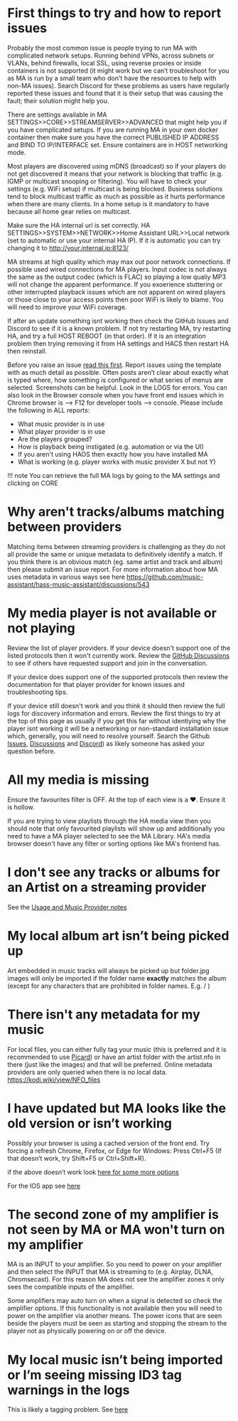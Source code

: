 # First things to try and how to report issues

Probably the most common issue is people trying to run MA with complicated network setups. Running behind VPNs, across subnets or VLANs, behind firewalls, local SSL, using reverse proxies or inside containers is not supported (it might work but we can’t troubleshoot for you as MA is run by a small team who don't have the resources to help with non-MA issues). Search Discord for these problems as users have regularly reported these issues and found that it is their setup that was causing the fault; their solution might help you.

There are settings available in MA SETTINGS>>CORE>>STREAMSERVER>>ADVANCED that might help you if you have complicated setups. If you are running MA in your own docker container then make sure you have the correct  PUBLISHED IP ADDRESS and BIND TO IP/INTERFACE set. Ensure containers are in HOST networking mode.

Most players are discovered using mDNS (broadcast) so if your players do not get discovered it means that your network is blocking that traffic (e.g. IGMP or multicast snooping or filtering). You will have to check your settings (e.g. WiFi setup) if multicast is being blocked. Business solutions tend to block multicast traffic as much as possible as it hurts performance when there are many clients. In a home setup is it mandatory to have because all home gear relies on multicast.

Make sure the HA internal url is set correctly. HA SETTINGS>>SYSTEM>>NETWORK>>Home Assistant URL>>Local network (set to automatic or use your internal HA IP). If it is automatic you can try changing it to http://your.internal.ip:8123/

MA streams at high quality which may max out poor network connections. If possible used wired connections for MA players. Input codec is not always the same as the output codec (which is FLAC) so playing a low qualiy MP3 will not change the apparent performance. If you exoerience stuttering or other interrupted playback issues which are not apparent on wired players or those close to your access points then poor WiFi is likely to blame. You will need to improve your WiFi coverage.

If after an update something isnt working then check the GitHub Issues and Discord to see if it is a known problem. If not try restarting MA, try restarting HA, and try a full HOST REBOOT (in that order). If it is an integration problem then trying removing it from HA settings and HACS then restart HA then reinstall.

Before you raise an issue [read this first](../support.md). Report issues using the template with as much detail as possible. Often posts aren’t clear about exactly what is typed where, how something is configured or what series of menus are selected. Screenshots can be helpful. Look in the LOGS for errors. You can also look in the Browser console when you have front end issues which in Chrome browser is --> F12 for developer tools --> console. Please include the following in ALL reports:

- What music provider is in use
- What player provider is in use
- Are the players grouped?
- How is playback being instigated (e.g. automation or via the UI)
- If you aren't using HAOS then exactly how you have installed MA
- What is working (e.g. player works with music provider X but not Y)

!!! note
    You can retrieve the full MA logs by going to the MA settings and clicking on CORE

# Why aren't tracks/albums matching between providers

Matching items between streaming providers is challenging as they do not all provide the same or unique metadata to definitively identify a match. If you think there is an obvious match (eg. same artist and track and album) then please submit an issue report. For more information about how MA uses metadata in various ways see here https://github.com/music-assistant/hass-music-assistant/discussions/543

# My media player is not available or not playing

Review the list of player providers. If your device doesn't support one of the listed protocols then it won't currently work. Review the [GitHub Discussions](https://github.com/orgs/music-assistant/discussions) to see if others have requested support and join in the conversation.

If your device does support one of the supported protocols then review the documentation for that player provider for known issues and troubleshooting tips.

If your device still doesn't work and you think it should then review the full logs for discovery information and errors. Review the first things to try at the top of this page as usually if you get this far without identiying why the player isnt working it will be a networking or non-standard installation issue which, generally, you will need to resolve yourself. Search the Github [Issues](https://github.com/orgs/music-assistant/issues), [Discussions](https://github.com/orgs/music-assistant/discussions) and [Discord](https://discord.gg/kaVm8hGpne)) as likely someone has asked your question before.

# All my media is missing 

Ensure the favourites filter is OFF. At the top of each view is a ❤️. Ensure it is hollow.

If you are trying to view playlists through the HA media view then you should note that only favourited playlists will show up and additionally you need to have a MA player selected to see the MA Library. HA's media browser doesn't have any filter or sorting options like MA's frontend has.

# I don't see any tracks or albums for an Artist on a streaming provider

See the [Usage and Music Provider notes](../usage.md)

# My local album art isn’t being picked up

Art embedded in music tracks will always be picked up but folder.jpg images will only be imported if the folder name **exactly** matches the album (except for any characters that are prohibited in folder names. E.g. / )

# There isn't any metadata for my music

For local files, you can either fully tag your music (this is preferred and it is recommended to use [Picard](https://picard.musicbrainz.org/)) or have an artist folder with the artist.nfo in there (just like the images) and that will be preferred. Online metadata providers are only queried when there is no local data. https://kodi.wiki/view/NFO_files

# I have updated but MA looks like the old version or isn’t working

Possibly your browser is using a cached version of the front end. Try forcing a refresh Chrome, Firefox, or Edge for Windows: Press Ctrl+F5 (If that doesn’t work, try Shift+F5 or Ctrl+Shift+R).

if the above doesn’t work look [here for some more options](https://www.webinstinct.com/faq/how-to-disable-browser-cache)

For the IOS app see [here](https://community.home-assistant.io/t/anyone-know-how-to-clear-cache-in-the-ios-app/64569/10)

# The second zone of my amplifier is not seen by MA or MA won't turn on my amplifier

MA is an INPUT to your amplifier. So you need to power on your amplifier and then select the INPUT that MA is streaming to (e.g. Airplay, DLNA, Chromsecast). For this reason MA does not see the amplifier zones it only sees the compatible inputs of the amplifier. 

Some amplifiers may auto turn on when a signal is detected so check the amplifier options. If this functionality is not available then you will need to power on the amplifier via another means. The power icons that are seen beside the players must be seen as starting and stopping the stream to the player not as physically powering on or off the device.

# My local music isn’t being imported or I’m seeing missing ID3 tag warnings in the logs

This is likely a tagging problem. See [here](../music-providers/filesystem.md/)
